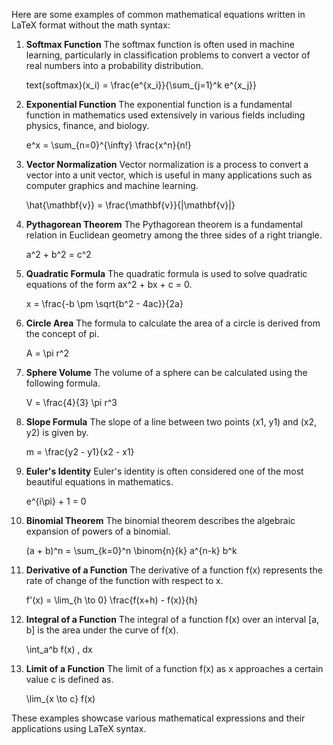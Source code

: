 Here are some examples of common mathematical equations written in LaTeX format without the math syntax:

1. **Softmax Function**
   The softmax function is often used in machine learning, particularly in classification problems to convert a vector of real numbers into a probability distribution.

   text{softmax}(x_i) = \frac{e^{x_i}}{\sum_{j=1}^k e^{x_j}}

2. **Exponential Function**
   The exponential function is a fundamental function in mathematics used extensively in various fields including physics, finance, and biology.

   e^x = \sum_{n=0}^{\infty} \frac{x^n}{n!}

3. **Vector Normalization**
   Vector normalization is a process to convert a vector into a unit vector, which is useful in many applications such as computer graphics and machine learning.

   \hat{\mathbf{v}} = \frac{\mathbf{v}}{|\mathbf{v}|}

4. **Pythagorean Theorem**
   The Pythagorean theorem is a fundamental relation in Euclidean geometry among the three sides of a right triangle.

   a^2 + b^2 = c^2

5. **Quadratic Formula**
   The quadratic formula is used to solve quadratic equations of the form ax^2 + bx + c = 0.

   x = \frac{-b \pm \sqrt{b^2 - 4ac}}{2a}

6. **Circle Area**
   The formula to calculate the area of a circle is derived from the concept of pi.

   A = \pi r^2

7. **Sphere Volume**
   The volume of a sphere can be calculated using the following formula.

   V = \frac{4}{3} \pi r^3

8. **Slope Formula**
   The slope of a line between two points (x1, y1) and (x2, y2) is given by.

   m = \frac{y2 - y1}{x2 - x1}

9. **Euler's Identity**
   Euler's identity is often considered one of the most beautiful equations in mathematics.

   e^{i\pi} + 1 = 0

10. **Binomial Theorem**
    The binomial theorem describes the algebraic expansion of powers of a binomial.

    (a + b)^n = \sum_{k=0}^n \binom{n}{k} a^{n-k} b^k

11. **Derivative of a Function**
    The derivative of a function f(x) represents the rate of change of the function with respect to x.

    f'(x) = \lim_{h \to 0} \frac{f(x+h) - f(x)}{h}

12. **Integral of a Function**
    The integral of a function f(x) over an interval [a, b] is the area under the curve of f(x).

    \int_a^b f(x) \, dx

13. **Limit of a Function**
    The limit of a function f(x) as x approaches a certain value c is defined as.

    \lim_{x \to c} f(x)

These examples showcase various mathematical expressions and their applications using LaTeX syntax.

